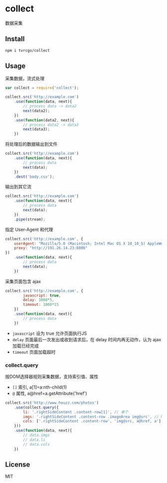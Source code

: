 # collect
数据采集

## Install
```sh
npm i tvrcgo/collect
```

## Usage

采集数据，流式处理
```js
var collect = require('collect');

collect.src('http://example.com')
    .use(function(data, next){
        // process data -> data2
        next(data2);
    })
    .use(function(data2, next){
        // process data2 -> data3
        next(data3);
    })
```

将处理后的数据输出到文件
```js
collect.src('http://example.com')
    .use(function(data, next){
        // process data
        next(data);
    })
    .dest('body.csv');
```

输出到其它流
```js
collect.src('http://example.com')
    .use(function(data, next){
        // process data
        next(data);
    })
    .pipe(stream);
```

指定 User-Agent 和代理
```js
collect.src('http://example.com', {
    userAgent: "Mozilla/5.0 (Macintosh; Intel Mac OS X 10_10_5) AppleWebKit/537.36 ...",
    proxy: "http://191.26.14.23:8000"
})
    .use(function(data, next){
        // process data
        next(data);
    })
```

采集页面包含 ajax
```js
collect.src('http://example.com', {
        javascript: true,
        delay: 1000*5,
        timeout: 1000*15
    })
    .use(function(data, next){
        // process data
    })
```
- `javascript` 设为 true 允许页面执行JS
- `delay` 页面最后一次发出或收到请求后，在 delay 时间内再无动作，认为 ajax 加载已经完成
- `timeout` 页面加载超时

### collect.query
按DOM选择器规则采集数据，支持索引值、属性
- `[]` 索引, a[1]=a:nth-child(1)
- `@` 属性, a@href=a.getAttribute('href')

```js
collect.src('http://www.houzz.com/photos')
    .use(collect.query({
        li: '.rightSideContent .content-row[1]', // 单个
        imgs: '.rightSideContent .content-row .imageArea img@src', // N行一列
        cols: ['.rightSideContent .content-row', 'img@src, a@href, a'] // N行三列
    }))
    .use(function(data, next){
        // data.imgs
        // data.li
        // data.cols
    })

```

## License
MIT
